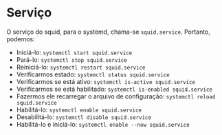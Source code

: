 # Serviço

O serviço do squid, para o systemd, chama-se `squid.service`. Portanto, podemos:

- Iniciá-lo: `systemctl start squid.service`
- Pará-lo: `systemctl stop squid.service`
- Reiniciá-lo: `systemctl restart squid.service`
- Verificarmos estado: `systemctl status squid.service`
- Verificarmos se está ativo: `systemctl is-active squid.service`
- Verificarmos se está habilitado: `systemctl is-enabled squid.service`
- Fazermos ele recarregar o arquivo de configuração: `systemctl reload squid.service`
- Habilitá-lo: `systemctl enable squid.service`
- Desabilitá-lo: `systemctl disable squid.service`
- Habilitá-lo e iniciá-lo: `systemctl enable --now squid.service`
